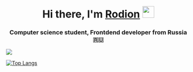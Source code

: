 <h1 align="center">Hi there, I'm <a href="https://vk.com/gimranovrodion" target="_blank">Rodion</a> 
<img src="https://github.com/blackcater/blackcater/raw/main/images/Hi.gif" height="32"/></h1>
<h3 align="center">Computer science student, Frontdend developer from Russia 🇷🇺</h3>

![](https://komarev.com/ghpvc/?username=your-github-username)


[![Top Langs](https://github-readme-stats.vercel.app/api/top-langs/?username=anuraghazra)](https://github.com/anuraghazra/github-readme-stats)
